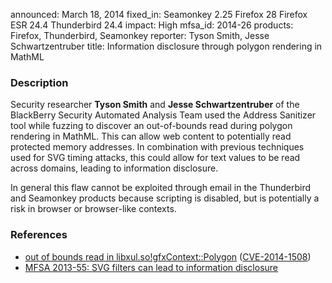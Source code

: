 announced: March 18, 2014
fixed_in: Seamonkey 2.25
          Firefox 28
          Firefox ESR 24.4
          Thunderbird 24.4
impact: High
mfsa_id: 2014-26
products: Firefox, Thunderbird, Seamonkey
reporter: Tyson Smith, Jesse Schwartzentruber
title: Information disclosure through polygon rendering in MathML

<h3>Description</h3>

<p>Security researcher <strong>Tyson Smith</strong> and <strong>Jesse
Schwartzentruber</strong> of the BlackBerry Security Automated Analysis Team
used the Address Sanitizer tool while fuzzing to discover an out-of-bounds read
during polygon rendering in MathML. This can allow web content to potentially
read protected memory addresses. In combination with previous techniques used
for SVG timing attacks, this could allow for text values to be read across
domains, leading to information disclosure.
</p>

<p class="note">In general this flaw cannot be exploited through email in the
Thunderbird and Seamonkey products because scripting is disabled, but is
potentially a risk in browser or browser-like contexts.</p>

<h3>References</h3>

<ul>
  <li><a href="https://bugzilla.mozilla.org/show_bug.cgi?id=963198">
       out of bounds read in libxul.so!gfxContext::Polygon</a> (<a href="http://cve.mitre.org/cgi-bin/cvename.cgi?name=CVE-2014-1508" class="ex-ref">CVE-2014-1508</a>)</li>
   <li><a href="https://www.mozilla.org/security/announce/2013/mfsa2013-55.html">MFSA
2013-55: SVG filters can lead to information disclosure</a></li>
</ul>




